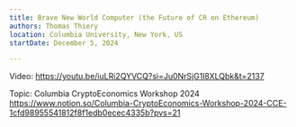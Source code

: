 ```yaml
---
title: Brave New World Computer (the Future of CR on Ethereum)
authors: Thomas Thiery
location: Columbia University, New York, US
startDate: December 5, 2024

---
```


Video: <https://youtu.be/iuLRi2QYVCQ?si=Ju0NrSjG1l8XLQbk&t=2137>

Topic: Columbia CryptoEconomics Workshop 2024 <https://www.notion.so/Columbia-CryptoEconomics-Workshop-2024-CCE-1cfd98955541812f8f1edb0ecec4335b?pvs=21>